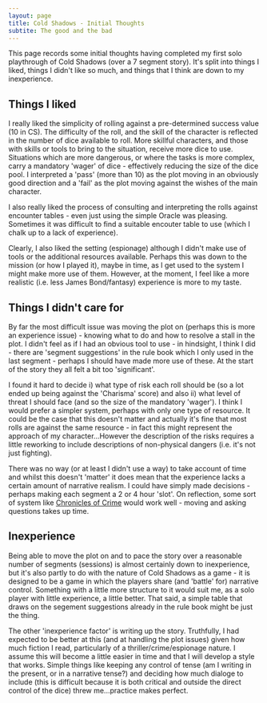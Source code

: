 ```yaml
---
layout: page
title: Cold Shadows - Initial Thoughts
subtite: The good and the bad
---
```


This page records some initial thoughts having completed my first solo playthrough of Cold Shadows (over a 7 segment story). It's split into things I liked, things I didn't like so much, and things that I think are down to my inexperience.

## Things I liked

I really liked the simplicity of rolling against a pre-determined success value (10 in CS). The difficulty of the roll, and the skill of the character is reflected in the number of dice available to roll. More skillful characters, and those with skills or tools to bring to the situation, receive more dice to use. Situations which are more dangerous, or where the tasks is more complex, carry a mandatory 'wager' of dice - effectively reducing the size of the dice pool. I interpreted a 'pass' (more than 10) as the plot moving in an obviously good direction and a 'fail' as the plot moving against the wishes of the main character.

I also really liked the process of consulting and interpreting the rolls against encounter tables - even just using the simple Oracle was pleasing. Sometimes it was difficult to find a suitable encouter table to use (which I chalk up to a lack of experience).

Clearly, I also liked the setting (espionage) although I didn't make use of tools or the additional resources available. Perhaps this was down to the mission (or how I played it), maybe in time, as I get used to the system I might make more use of them. However, at the moment, I feel like a more realistic (i.e. less James Bond/fantasy) experience is more to my taste.

## Things I didn't care for

By far the most difficult issue was moving the plot on (perhaps this is more an experience issue) - knowing what to do and how to resolve a stall in the plot. I didn't feel as if I had an obvious tool to use - in hindsight, I think I did - there are 'segment suggestions' in the rule book which I only used in the last segment - perhaps I should have made more use of these. At the start of the story they all felt a bit too 'significant'.

I found it hard to decide i) what type of risk each roll should be (so a lot ended up being against the 'Charisma' score) and also ii) what level of threat I should face (and so the size of the mandatory 'wager'). I think I would prefer a simpler system, perhaps with only one type of resource. It could be the case that this doesn't matter and actually it's fine that most rolls are against the same resource - in fact this might represent the approach of my character...However the description of the risks requires a little reworking to include descriptions of non-physical dangers (i.e. it's not just fighting).

There was no way (or at least I didn't use a way) to take account of time and whilst this doesn't 'matter' it does mean that the experience lacks a certain amount of narrative realism. I could have simply made decisions - perhaps making each segment a 2 or 4 hour 'slot'. On reflection, some sort of system like [Chronicles of Crime](https://luckyduckgames.com/games/chroniclesofcrime.html) would work well - moving and asking questions takes up time.

## Inexperience

Being able to move the plot on and to pace the story over a reasonable number of segments (sessions) is almost certainly down to inexperience, but it's also partly to do with the nature of Cold Shadows as a game - it is designed to be a game in which the players share (and 'battle' for) narrative control. Something with a little more structure to it would suit me, as a solo player with little experience, a little better. That said, a simple table that draws on the segement suggestions already in the rule book might be just the thing.

The other 'inexperience factor' is writing up the story. Truthfully, I had expected to be better at this (and at handling the plot issues) given how much fiction I read, particularly of a thriller/crime/espionage nature. I assume this will become a little easier in time and that I will develop a style that works. Simple things like keeping any control of tense (am I writing in the present, or in a narrative tense?) and deciding how much dialoge to include (this is difficult because it is both critical and outside the direct control of the dice) threw me...practice makes perfect.

